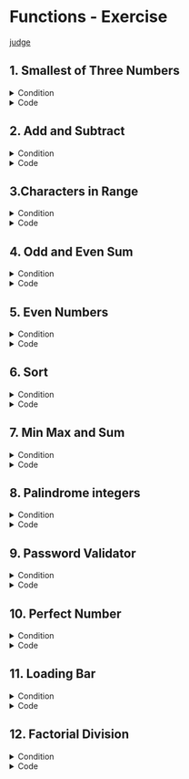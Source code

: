 # Functions - Exercise
[judge](https://judge.softuni.org/Contests/1728/Functions-Exercise)


## 1. Smallest of Three Numbers
<details><summary>Condition</summary>

Write a function that receives **three intege**r numbers and returns the **smallest**. 
Print the result on the console. Use an appropriate name for the function.

Example

| Input               | Output |
|---------------------|--------|
| 2</br>5</br>3       | 2      |
| 600</br>342</br>123 | 123    |
| 25</br>21</br>4     | 4      |

</details>
<details> <summary>Code</summary>

```Python
n1, n2, n3 = int(input()), int(input()), int(input())
min_num = min(n1,n2,n3)
print(min_num)
```
whit function
```Python
def find_smallest(num1, num2, num3):
    return min(num1, num2, num3)


num1, num2, num3 = int(input()), int(input()), int(input())

print(find_smallest(num1, num2, num3))
```

```Python
print(min(int(input()), int(input()), int(input())))
```
</details>


## 2. Add and Subtract
<details><summary>Condition</summary>

You will receive **three integer numbers**.</br>
Write functions named:</br>
* **sum_numbers()** that returns the sum of the **first two** integers</br>
* **subtract()** that returns the **difference** between the **returned result** of the first function and the third integer</br>

Wrap the two functions in a function named **add_and_subtract()** which will receive the three numbers as parameters. 
Print the result of the **subtract()** function on the console.</br>


Example

| Input             | Output |
|-------------------|--------|
| 23</br>6</br>10   | 19     |
| 1</br>17</br>30   | -12    |
| 42</br>58</br>100 | 0      |

</details>
<details> <summary>Code</summary>
basic

```Python
sum_numbers = int(input()) + int(input())
subtract = sum_numbers - int(input())
print(subtract)
```

```Python
print((int(input()) + int(input())) - int(input()))
```
whit function
```Python
def substract_number(num1, num2, num3):
    sub = (num1 + num2) - num3
    return sub


a, b, c = int(input()), int(input()), int(input())
print(substract_number(a, b, c))
```
task solution by mario zahariev whit lambda()
```Python
sum_numbers = lambda num1, num2: num1 + num2
subtract = lambda result, num3: result - num3
add_and_subtract = lambda num1, num2, num3: subtract(sum_numbers(num1, num2), num3)
num1, num2, num3 = int(input()), int(input()), int(input())
print(add_and_subtract(num1, num2, num3))
```

</details>

## 3.Characters in Range
<details><summary>Condition</summary>

Write a function that receives **two characters** and returns a **single string with all the characters** 
**in between them** (according to the ASCII code), separated by a **single space**. Print the result on the console.

Example

| Input   | Output                 |
|---------|------------------------|
| a</br>d |b c|
| #</br>: |$ % & ' ( ) * + , - . / 0 1 2 3 4 5 6 7 8 9|
| #</br>C |$ % & ' ( ) * + , - . / 0 1 2 3 4 5 6 7 8 9 : ; < = > ? @ A B|

</details>
<details> <summary>Code</summary>

```Python
start_char = ord(input())
end_char = ord(input())
char_string = [chr(ch) for ch in range(start_char + 1, end_char)]
# print(char_string)
new_chars = ' '.join(char_string)
print(new_chars)
```
whit function
```Python
def characters_in_between(char1, char2):
    start = ord(char1)
    end = ord(char2)
    char_list = [chr(i) for i in range(start + 1, end)]
    return ' '.join(char_list)


char1, char2 = input(), input()

result = characters_in_between(char1, char2)
print(result)
```
task solution by mario zahariev whit lambda()
```Python
chars_range = lambda first_char, second_char: ' '.join(map(chr, range(ord(first_char) + 1, ord(second_char))))
char1 = input()
char2 = input()
print(chars_range(char1, char2))
```
</details>

## 4. Odd and Even Sum
<details><summary>Condition</summary>

You will receive a **single number**. 
You should write a function that returns the sum of all even and all odd digits in a given number. The result should be returned as a single string in the format: 
**"Odd sum = {sum_of_odd_digits}**, **Even sum = {sum_of_even_digits}"**
Print the result of the function on the console.


Example

| Input         | Output                 |
|---------------|------------------------|
|1000435|Odd sum = 9, Even sum = 4|
|3495892137259234|Odd sum = 54, Even sum = 22|

</details>
<details> <summary>Code</summary>

```Python
number = int(input())
even_sum = 0
odd_sum = 0

# Convert the number to a string to iterate through each character
for digit in str(number):
    num = int(digit)
    if num % 2 == 0:
        even_sum += num
    else:
        odd_sum += num

print(f"Odd sum = {odd_sum}, Even sum = {even_sum}")
```
whit function
```Python
def odd_even_sum(number):
    odd_sum = 0
    even_sum = 0

    for digit in str(number):

        if int(digit) % 2 == 0:
            even_sum += int(digit)
        else:
            odd_sum += int(digit)

    return f"Odd sum = {odd_sum}, Even sum = {even_sum}"


number = int(input())
print(odd_even_sum(number))
```

```Python
number = int(input())
odd_sum = sum(int(digit) for digit in str(number) if int(digit) % 2 != 0)
even_sum = sum(int(digit) for digit in str(number) if int(digit) % 2 == 0)
```

</details>

## 5. Even Numbers
<details><summary>Condition</summary>

Write a program that receives a sequence of numbers (integers) separated by a single space. 
It should print a list of only the even numbers. Use filter().

Example

| Input         | Output                 |
|---------------|------------------------|
|1 2 3 4|[2, 4]|
|1 2 3 -1 -2 -3|[2, -2]|

</details>
<details> <summary>Code</summary>

```Python
num_string = input().split()
even_list_str = []

for num in num_string:
    if num.lstrip('-').isdigit() and int(num) % 2 == 0:
        even_list_str.append(int(num))

print(even_list_str)
```
whit function
```Python
def extract_even_numbers(input_string):
    even_list = []

    for num in input_string.split():
        if num.lstrip('-').isdigit() and int(num) % 2 == 0:
            even_list.append(int(num))

    return even_list

# Taking input from the user
input_numbers = input()
result = extract_even_numbers(input_numbers)
print(result)
```
```Python
num_string = input()
even_list = [int(num) for num in num_string.split() if num.lstrip('-').isdigit() and int(num) % 2 == 0]
print(even_list)
```
</details>

## 6.	Sort
<details><summary>Condition</summary>

Write a program that receives a sequence of numbers (integers) separated by a single space. 
It should print a sorted list of numbers in ascending order. Use sorted().

Example

| Input         | Output                 |
|---------------|------------------------|
|6 2 4|[2, 4, 6]|
|12 52 11 53 2 8 45|[2, 8, 11, 12, 45, 52, 53]|

</details>
<details> <summary>Code</summary>

```Python
input_str = input()
new_list = list(map(int, input_str.split()))
sorted_list = sorted(new_list)
print(sorted_list)
```
whit function
```Python
def convert_to_int_list(input_string):
    return sorted(list(map(int, input_string.split())))

# Example usage:
input_numbers = input()
result_list = convert_to_int_list(input_numbers)
print(result_list)
```
```Python
print(sorted(list(map(int, input().split()))))
```
</details>

## 7.	Min Max and Sum
<details><summary>Condition</summary>

Write a program that receives a sequence of numbers (integers) separated by a single space. It should print the min and max values of the given numbers and the sum of all the numbers in the list. Use min(), max() and sum().
The output should be as follows:
* On the first line: **"The minimum number is {minimum number}"**
* On the second line: **"The maximum number is {maximum number}"**
* On the third line: **"The sum number is: {sum of all numbers}"**


Example

| Input | Output                 |
|-------|------------------------|
| 2 4 6 |The minimum number is 2</br>The maximum number is 6</br>The sum number is: 12|
|12 52 11 53 2 8 45| The minimum number is 2</br>The maximum number is 53</br>The sum number is: 183|

</details>
<details> <summary>Code</summary>

```Python
list_number = list(map(int, input().split(" ")))
minimum_number = min(list_number)
maximum_number = max(list_number)
sum_of_all_numbers = sum(list_number)

print(f"The minimum number is {minimum_number}")
print(f"The maximum number is {maximum_number}")
print(f"The sum number is: {sum_of_all_numbers}")
```
whit function
```Python
def analyze_numbers(numbers):
    minimum_number = min(numbers)
    maximum_number = max(numbers)
    sum_of_all_numbers = sum(numbers)

    print(f"The minimum number is {minimum_number}")
    print(f"The maximum number is {maximum_number}")
    print(f"The sum number is: {sum_of_all_numbers}")

# Example usage:
list_number = list(map(int, input().split()))
analyze_numbers(list_number)
```
```Python
numbers = list(map(int, input().split()))
print(f"The minimum number is {min(numbers)}")
print(f"The maximum number is {max(numbers)}")
print(f"The sum of all numbers is: {sum(numbers)}")
```
</details>

## 8.	Palindrome integers
<details><summary>Condition</summary>

A palindrome is a number that reads the same **backward as forward**, such as 323 or 1001. 
Write a function that receives a list of positive integers, separated by comma and space ", ". 
The function should check if each integer is a **palindrome** - **True** or **False**. Print the result.


Example

| Input         | Output                            |
|---------------|-----------------------------------|
|123, 323, 421, 121| False</br>True</br>False</br>True |
|32, 2, 232, 1010| False</br>True</br>True</br>False |

</details>
<details> <summary>Code</summary>

```Python
input_string = list(map(int, input().split(", ")))

for num in input_string:
    num_str = str(num)
    if num_str == num_str[::-1]:
        command = "True"
    else:
        command = "False"

    print(command)
```
whit function
```Python
def palindrom_func(input):
    results = []
    for num in input:
        num_str = str(num)
        if num_str == num_str[::-1]:
            results.append("True")
        else:
            results.append("False")
    return results

inp_string = list(map(int, input().split(", ")))
palindrom = palindrom_func(inp_string)
print("\n".join(palindrom))
```
```Python
input_string = list(map(int, input().split(", ")))
result = ["True" if str(num) == str(num)[::-1] else "False" for num in input_string]
print("\n".join(result))
```

</details>

## 9. Password Validator
<details><summary>Condition</summary>

Write a function that checks if a given password is valid. 
Password validations are:
* It should be **6 - 10** (inclusive) characters long
* It should consist **only of letters and digits**
* It should have **at least** 2 digits 
If a password is **valid**, print **"Password is valid".**

Otherwise, for every unfulfilled rule, print a message:
* **"Password must be between 6 and 10 characters"**
* **"Password must consist only of letters and digits"**
* **"Password must have at least 2 digits"!**


Example

| Input         | Output                 |
|---------------|------------------------|
|logIn|Password must be between 6 and 10 characters</br>Password must have at least 2 digits|
|MyPass123|Password is valid|
|Pa$s$s|Password must consist only of letters and digits</br>Password must have at least 2 digits|

</details>
<details> <summary>Code</summary>

```Python


```
</details>

## 10. Perfect Number 
<details><summary>Condition</summary>

A perfect number is a positive integer that is equal to the sum of its proper positive divisors. That is the sum of its positive divisors, excluding the number itself (also known as its aliquot sum).
Write a function that receives an integer number and returns one of the following messages:
* **"We have a perfect number!"** - if the number is perfect.
* **"It's not so perfect."** - if the number is NOT perfect.
Print the result on the console.


Example

| Input   | Output                 | Comments |
|---------|------------------------|----------|
| 6       |We have a perfect number!|1 + 2 + 3|
| 28      |We have a perfect number!|1 + 2 + 4 + 7 + 14|
| 1236498 |We have a perfect number!|          |

</details>
<details> <summary>Code</summary>

```Python


```
</details>

## 11.	Loading Bar
<details><summary>Condition</summary>

You will receive a single integer number between 0 and 100 (inclusive) 
divisible by 10 without remainder (0, 10, 20, 30...). 
Your task is to create a function that returns a loading bar depending on the number you have received in the input. 
Print the result on the console. For more clarification, see the examples below.

Example

| Input | Output                |
|-------|-----------------------|
| 30    | 30% [%%%.......]</br>Still loading... |
| 50    |50% [%%%%%.....]</br>Still loading...|
| 100   |100% Complete!</br>[%%%%%%%%%%]|

</details>
<details> <summary>Code</summary>

```Python


```
</details>

## 12.	Factorial Division
<details><summary>Condition</summary>

Write a function that receives two integer numbers. Calculate the factorial of each number. 
Divide the first result by the second and print the division formatted to the second decimal point.


Example

| Input   | Output                 |
|---------|------------------------|
| 5</br>2 |60.00|
| 6</br2> |360.00|

</details>
<details> <summary>Code</summary>

```Python


```
</details>
